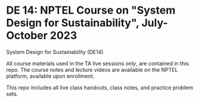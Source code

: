 # DE 14: NPTEL Course on "System Design for Sustainability", July-October 2023
System Design for Sustainability (DE14)

All course materials used in the TA live sessions *only*, are contained in this repo. The course notes and lecture videos are available on the NPTEL platform, available upon enrollment.

This repo includes all live class handouts, class notes, and practice problem sets.
